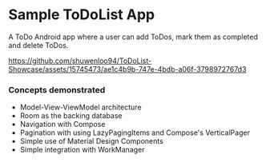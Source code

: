 # Sample ToDoList App

A ToDo Android app where a user can add ToDos, mark them as completed and delete ToDos.

https://github.com/shuwenloo94/ToDoList-Showcase/assets/15745473/ae1c4b9b-747e-4bdb-a06f-3798972767d3

### Concepts demonstrated
* Model-View-ViewModel architecture
* Room as the backing database
* Navigation with Compose
* Pagination with using LazyPagingItems and Compose's VerticalPager
* Simple use of Material Design Components
* Simple integration with WorkManager

